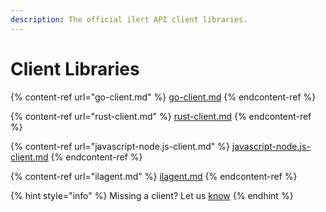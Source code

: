 ```yaml
---
description: The official ilert API client libraries.
---
```


# Client Libraries

{% content-ref url="go-client.md" %}
[go-client.md](go-client.md)
{% endcontent-ref %}

{% content-ref url="rust-client.md" %}
[rust-client.md](rust-client.md)
{% endcontent-ref %}

{% content-ref url="javascript-node.js-client.md" %}
[javascript-node.js-client.md](javascript-node.js-client.md)
{% endcontent-ref %}

{% content-ref url="ilagent.md" %}
[ilagent.md](ilagent.md)
{% endcontent-ref %}

{% hint style="info" %}
Missing a client? Let us [know](../../contact.md)
{% endhint %}
